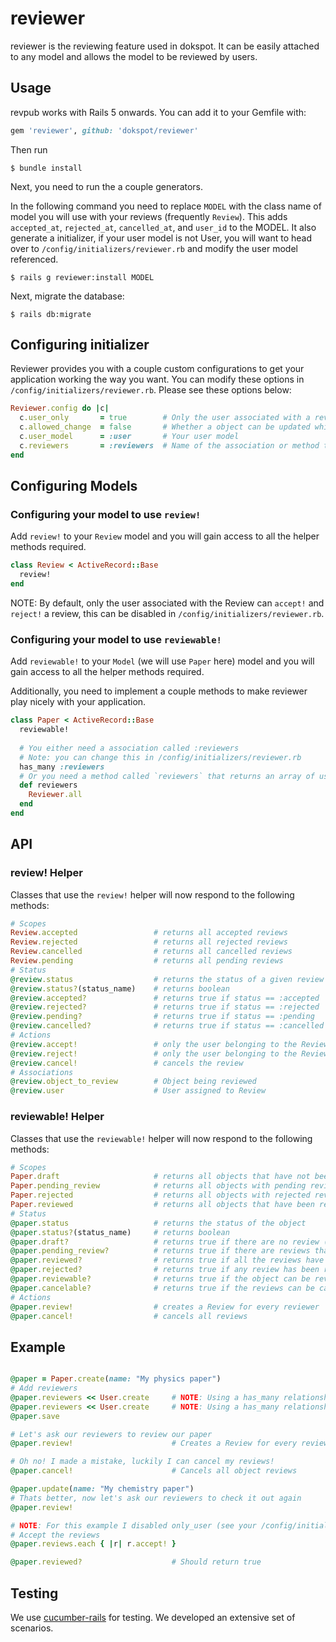 # reviewer
reviewer is the reviewing feature used in dokspot. It can be easily attached to any model and allows the model to be reviewed by users.

## Usage
revpub works with Rails 5 onwards. You can add it to your Gemfile with:
```ruby
gem 'reviewer', github: 'dokspot/reviewer'
```

Then run 
```console
$ bundle install
```

Next, you need to run the a couple generators.

In the following command you need to replace `MODEL` with the class name of model you will use with your reviews (frequently `Review`). This adds `accepted_at`, `rejected_at`, `cancelled_at`, and `user_id` to the MODEL. It also generate a initializer, if your user model is not User, you will want to head over to `/config/initializers/reviewer.rb` and modify the user model referenced.

```console
$ rails g reviewer:install MODEL
```

Next, migrate the database:

```console
$ rails db:migrate
```
## Configuring initializer
Reviewer provides you with a couple custom configurations to get your application working the way you want. You can modify these options in `/config/initializers/reviewer.rb`. Please see these options below:
```ruby
Reviewer.config do |c|
  c.user_only       = true        # Only the user associated with a review can approve! or reject! it
  c.allowed_change  = false       # Whether a object can be updated while it is being reviewed
  c.user_model      = :user       # Your user model
  c.reviewers       = :reviewers  # Name of the association or method to query for the reviewers
end
```

## Configuring Models

### Configuring your model to use `review!`
Add `review!` to your `Review` model and you will gain access to all the helper methods required.
```ruby
class Review < ActiveRecord::Base
  review!
end
```

NOTE: By default, only the user associated with the Review can `accept!` and `reject!` a review, this can be disabled in `/config/initializers/reviewer.rb`.

### Configuring your model to use `reviewable!`
Add `reviewable!` to your `Model` (we will use `Paper` here) model and you will gain access to all the helper methods required.

Additionally, you need to implement a couple methods to make reviewer play nicely with your application.
```ruby
class Paper < ActiveRecord::Base
  reviewable!
  
  # You either need a association called :reviewers
  # Note: you can change this in /config/initializers/reviewer.rb
  has_many :reviewers
  # Or you need a method called `reviewers` that returns an array of users.
  def reviewers
    Reviewer.all
  end
end
```

## API

### review! Helper

Classes that use the `review!` helper will now respond to the following methods:
```ruby
# Scopes
Review.accepted                 # returns all accepted reviews
Review.rejected                 # returns all rejected reviews
Review.cancelled                # returns all cancelled reviews
Review.pending                  # returns all pending reviews
# Status
@review.status                  # returns the status of a given review
@review.status?(status_name)    # returns boolean
@review.accepted?               # returns true if status == :accepted
@review.rejected?               # returns true if status == :rejected
@review.pending?                # returns true if status == :pending
@review.cancelled?              # returns true if status == :cancelled
# Actions
@review.accept!                 # only the user belonging to the Review can accept it
@review.reject!                 # only the user belonging to the Review can reject it
@review.cancel!                 # cancels the review
# Associations
@review.object_to_review        # Object being reviewed
@review.user                    # User assigned to Review
```

### reviewable! Helper

Classes that use the `reviewable!` helper will now respond to the following methods:
```ruby
# Scopes
Paper.draft                     # returns all objects that have not been reviewed
Paper.pending_review            # returns all objects with pending reviews
Paper.rejected                  # returns all objects with rejected reviews
Paper.reviewed                  # returns all objects that have been reviewed
# Status
@paper.status                   # returns the status of the object
@paper.status?(status_name)     # returns boolean
@paper.draft?                   # returns true if there are no review (excluding cancelled reviews)
@paper.pending_review?          # returns true if there are reviews that have not been responded to
@paper.reviewed?                # returns true if all the reviews have been accepted
@paper.rejected?                # returns true if any review has been rejected
@paper.reviewable?              # returns true if the object can be reviewed (does it have reviewers)
@paper.cancelable?              # returns true if the reviews can be cancelled
# Actions
@paper.review!                  # creates a Review for every reviewer
@paper.cancel!                  # cancels all reviews
```

## Example

```ruby

@paper = Paper.create(name: "My physics paper")
# Add reviewers
@paper.reviewers << User.create     # NOTE: Using a has_many relationship
@paper.reviewers << User.create     # NOTE: Using a has_many relationship
@paper.save

# Let's ask our reviewers to review our paper
@paper.review!                      # Creates a Review for every reviewer

# Oh no! I made a mistake, luckily I can cancel my reviews!
@paper.cancel!                      # Cancels all object reviews

@paper.update(name: "My chemistry paper")
# Thats better, now let's ask our reviewers to check it out again
@paper.review!

# NOTE: For this example I disabled only_user (see your /config/initializers/reviewer.rb file)
# Accept the reviews
@paper.reviews.each { |r| r.accept! }

@paper.reviewed?                    # Should return true
```

## Testing
We use [cucumber-rails](https://github.com/cucumber/cucumber-rails) for testing. We developed an extensive set of scenarios.
